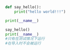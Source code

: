 
<BlogInfo id="760" title="8.name内置属性" author="白日梦想猿" pv=0 read_times=0 pre_cost_time=0分5秒 category="模块" tag_list="['模块']" create_time="2020.03.18 14:00:26" update_time="2020.03.18 14:06:46" />

```python
def say_hello():
    print("hello world!!!")

print(__name__)

say_hello()
print(__name__)
#只有在测试情况下运行
#在导入时不会被运行

```
